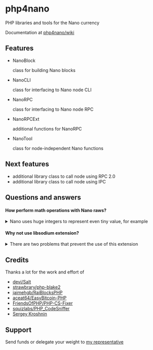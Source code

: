 # php4nano

PHP libraries and tools for the Nano currency

Documentation at [php4nano/wiki](https://github.com/mikerow/php4nano/wiki)

## Features

- NanoBlock

  class for building Nano blocks

- NanoCLI

  class for interfacing to Nano node CLI

- NanoRPC

  class for interfacing to Nano node RPC

- NanoRPCExt

  additional functions for NanoRPC

- NanoTool

  class for node-independent Nano functions
  
## Next features

- additional library class to call node using RPC 2.0
- additional library class to call node using IPC

## Questions and answers

#### How perform math operations with Nano raws?

<details><summary>Nano uses huge integers to represent even tiny value, for example</summary>
<p>

<pre>
1 NANO = 1 Mnano = 1,000,000 nano = 10^30 raw
</pre>
Since PHP doesn't support mathematical operations with such huge integers, you need an alternative

[GNU Multiple Precision](https://www.php.net/manual/en/book.gmp.php) (GMP) is a default PHP extension that fits the job

</p>
</details>

#### Why not use libsodium extension?

<details><summary>There are two problems that prevent the use of this extension</summary>
<p>

- `sodium_crypto_sign_*` use SHA-2 instead Blake2
- `sodium_crypto_generichash_*` don't allow output smaller than 16 bytes

</p>
</details>

## Credits

Thanks a lot for the work and effort of

- [devi/Salt](https://github.com/devi/Salt)
- [strawbrary/php-blake2](https://github.com/strawbrary/php-blake2)
- [jaimehgb/RaiBlocksPHP](https://github.com/jaimehgb/RaiBlocksPHP)
- [aceat64/EasyBitcoin-PHP](https://github.com/aceat64/EasyBitcoin-PHP)
- [FriendsOfPHP/PHP-CS-Fixer](https://github.com/FriendsOfPHP/PHP-CS-Fixer)
- [squizlabs/PHP_CodeSniffer](https://github.com/squizlabs/PHP_CodeSniffer)
- [Sergey Kroshnin](https://github.com/SergiySW)

## Support

Send funds or delegate your weight to [my representative](https://mynano.ninja/account/mikerow)